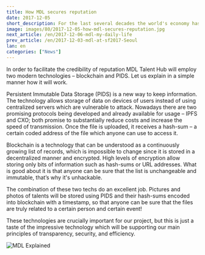 ```yaml
---
title: How MDL secures reputation
date: 2017-12-05
short_description: For the last several decades the world's economy has been experiencing a massive shift from agriculture and production
image: images/80/2017-12-05-how-mdl-secures-reputation.jpg
next_article: /en/2017-12-06-mdl-my-daily-life
prev_article: /en/2017-12-03-mdl-at-sf2017-Seoul
lan: en
categories: ["News"]
---
```


In order to facilitate the credibility of reputation MDL Talent Hub will employ two modern technologies – blockchain and PIDS. Let us explain in a simple manner how it will work.

Persistent Immutable Data Storage (PIDS) is a new way to keep information. The technology allows storage of data on devices of users instead of using centralized servers which are vulnerable to attack. Nowadays there are two promising protocols being developed and already available for usage – IPFS and CXO; both promise to substantially reduce costs and increase the speed of transmission. Once the file is uploaded, it receives a hash-sum – a certain coded address of the file which anyone can use to access it.

Blockchain is a technology that can be understood as a continuously growing list of records, which is impossible to change since it is stored in a decentralized manner and encrypted. High levels of encryption allow storing only bits of information such as hash-sums or URL addresses. What is good about it is that anyone can be sure that the list is unchangeable and immutable, that’s why it's unhackable.

The combination of these two techs do an excellent job. Pictures and photos of talents will be stored using PIDS and their hash-sums encoded into blockchain with a timestamp, so that anyone can be sure that the files are truly related to a certain person and certain event!

These technologies are crucially important for our project, but this is just a taste of the impressive technology which will be supporting our main principles of transparency, security, and efficiency. 

![MDL Explained](https://gateway.ipfs.io/ipfs/QmVqUgtsLLuUmLfEJSpejr36LFmSpnGsBLVKVj28tCkege/MDL%20Explained.jpg)
